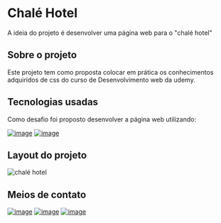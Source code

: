 # Chalé Hotel

A ideia do projeto é desenvolver uma página web para o "chalé hotel"

## Sobre o projeto
Este projeto tem como proposta colocar em prática os conhecimentos adquiridos de css do curso de 
Desenvolvimento web da udemy. 

## Tecnologias usadas
Como desafio foi proposto desenvolver a página web utilizando:

[![image](https://img.shields.io/badge/HTML5-E34F26?style=for-the-badge&logo=html5&logoColor=white)](https://www.w3schools.com/html/default.asp)
[![image](https://img.shields.io/badge/CSS3-1572B6?style=for-the-badge&logo=css3&logoColor=white)](https://www.w3schools.com/css/default.asp)

## Layout do projeto
![chalé hotel](https://user-images.githubusercontent.com/93053356/182735377-18fdada6-c152-4186-a99f-80c3f34f4fee.jpg)

## Meios de contato 
[![image](https://img.shields.io/badge/LinkedIn-0077B5?style=for-the-badge&logo=linkedin&logoColor=white)](https://www.linkedin.com/in/jardeylson-jacinto-769769156)
[![image](https://img.shields.io/badge/Instagram-E4405F?style=for-the-badge&logo=instagram&logoColor=white)](https://www.instagram.com/jardeylsonjacinto/)
[![image](https://img.shields.io/badge/Gmail-D14836?style=for-the-badge&logo=gmail&logoColor=white)](jardeylsong.m@gmail.com)

